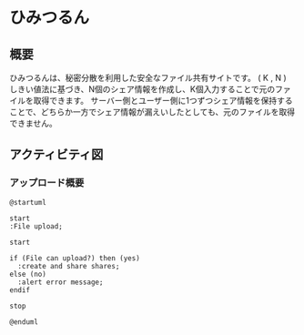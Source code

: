 # ひみつるん

## 概要

ひみつるんは、秘密分散を利用した安全なファイル共有サイトです。
( K , N ) しきい値法に基づき、N個のシェア情報を作成し、K個入力することで元のファイルを取得できます。
サーバー側とユーザー側に1つずつシェア情報を保持することで、どちらか一方でシェア情報が漏えいしたとしても、元のファイルを取得できません。

## アクティビティ図

### アップロード概要

```plantuml
@startuml

start
:File upload;

start

if (File can upload?) then (yes)
  :create and share shares;
else (no)
  :alert error message;
endif

stop

@enduml
```
